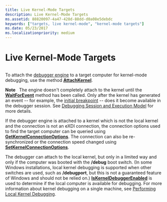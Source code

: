 ```yaml
---
title: Live Kernel-Mode Targets
description: Live Kernel-Mode Targets
ms.assetid: 88820097-4a47-428d-88dd-d0a08e5debdc
keywords: ["targets, live kernel-mode", "kernel-mode targets"]
ms.date: 05/23/2017
ms.localizationpriority: medium
---
```


# Live Kernel-Mode Targets


## <span id="ddk_live_kernel_mode_targets_dbx"></span><span id="DDK_LIVE_KERNEL_MODE_TARGETS_DBX"></span>


To attach the [debugger engine](introduction.md#debugger-engine) to a target computer for kernel-mode debugging, use the method [**AttachKernel**](https://msdn.microsoft.com/library/windows/hardware/ff538145).

**Note**   The engine doesn't completely attach to the kernel until the [**WaitForEvent**](https://msdn.microsoft.com/library/windows/hardware/ff561229) method has been called. Only after the kernel has generated an event -- for example, the [initial breakpoint](initial-breakpoint.md) -- does it become available in the debugger session. See [Debugging Session and Execution Model](debugging-session-and-execution-model.md) for more details.

 

If the debugger engine is attached to a kernel which is not the local kernel and the connection is not an eXDI connection, the connection options used to find the target computer can be queried using [**GetKernelConnectionOptions**](https://msdn.microsoft.com/library/windows/hardware/ff546970). The connection can also be re-synchronized or the connection speed changed using [**SetKernelConnectionOptions**](https://msdn.microsoft.com/library/windows/hardware/ff556729).

The debugger can attach to the local kernel, but only in a limited way and only if the computer was booted with the **/debug** boot switch. (In some Windows installations, local kernel debugging is supported when other switches are used, such as **/debugport**, but this is not a guaranteed feature of Windows and should not be relied on.) [**IsKernelDebuggerEnabled**](https://msdn.microsoft.com/library/windows/hardware/ff551088) is used to determine if the local computer is available for debugging. For more information about kernel debugging on a single machine, see [Performing Local Kernel Debugging](performing-local-kernel-debugging.md).

 

 





